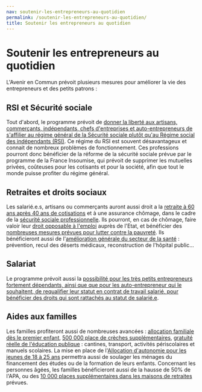 ```yaml
---
nav: soutenir-les-entrepreneurs-au-quotidien
permalink: /soutenir-les-entrepreneurs-au-quotidien/
title: Soutenir les entrepreneurs au quotidien
---
```


# Soutenir les entrepreneurs au quotidien

L'Avenir en Commun prévoit plusieurs mesures pour améliorer la vie des entrepreneurs et des petits patrons :

## RSI et Sécurité sociale

Tout d'abord, le programme prévoit de [donner la liberté aux artisans, commerçants, indépendants, chefs d'entreprises et auto-entrepreneurs de s'affilier au régime général de la Sécurité sociale plutôt qu'au Régime social des indépendants (RSI)](https://laec.fr/s26m5). Ce régime du RSI est souvent désavantageux et connait de nombreux problèmes de fonctionnement. Ces professions pourront donc bénéficier de la réforme de la sécurité sociale prévue par le programme de la France Insoumise, qui prévoit de supprimer les mutuelles privées, coûteuses pour les cotisants et pour la société, afin que tout le monde puisse profiter du régime général.

## Retraites et droits sociaux

Les salarié.e.s, artisans ou commerçants auront aussi droit a la [retraite à 60 ans après 40 ans de cotisations](https://laec.fr/s31m1) et à une assurance chômage, dans le cadre de la [sécurité sociale professionnelle](https://laec.fr/s26m2). Ils pourront, en cas de chômage, faire valoir leur [droit opposable à l'emploi](https://laec.fr/s26m3) auprès de l'Etat, et bénéficier des [nombreuses mesures prévues pour lutter contre la pauvreté](https://avenirencommun.fr/le-livret-pauvrete/). Ils bénéficieront aussi de l'[amélioration générale du secteur de la santé](https://laec.fr/section/67/faire-passer-la-sante-d-abord-et-pour-tous) : prévention, recul des déserts médicaux, reconstruction de l'hôpital public...

## Salariat

Le programme prévoit aussi la [possibilité pour les très petits entrepreneurs fortement dépendants, ainsi que que pour les auto-entrepreneur qui le souhaitent, de requalifier leur statut en contrat de travail salarié, pour bénéficier des droits qui sont rattachés au statut de salarié.e](https://avenirencommun.fr/le-livret-travail/ ).

## Aides aux familles

Les familles profiteront aussi de nombreuses avancées : [allocation familiale dès le premier enfant](https://laec.fr/s72m1), [500 000 place de crèches supplémentaires](https://laec.fr/s72m2), [gratuité réelle de l'éducation publique](https://laec.fr/s73m3)  : cantines, transport, activités périscolaires et manuels scolaires. La mise en place de l'[Allocation d'autonomie pour les jeunes de 18 à 25 ans](https://laec.fr/s27m1) permettra aussi de soulager les ménages du financement des études ou de la formation de leurs enfants. Concernant les personnes âgées, les familles bénéficieront aussi de la hausse de 50% de l'APA, ou des [10 000 places supplémentaires dans les maisons de retraites](https://laec.fr/s71m3) prévues.
